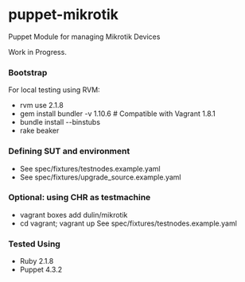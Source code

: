 # puppet-mikrotik
Puppet Module for managing Mikrotik Devices

Work in Progress.

### Bootstrap
For local testing using RVM:
* rvm use 2.1.8
* gem install bundler -v 1.10.6			# Compatible with Vagrant 1.8.1
* bundle install --binstubs
* rake beaker

### Defining SUT and environment
* See spec/fixtures/testnodes.example.yaml
* See spec/fixtures/upgrade_source.example.yaml

### Optional: using CHR as testmachine
* vagrant boxes add dulin/mikrotik
* cd vagrant; vagrant up
See spec/fixtures/testnodes.example.yaml

### Tested Using
* Ruby 2.1.8
* Puppet 4.3.2